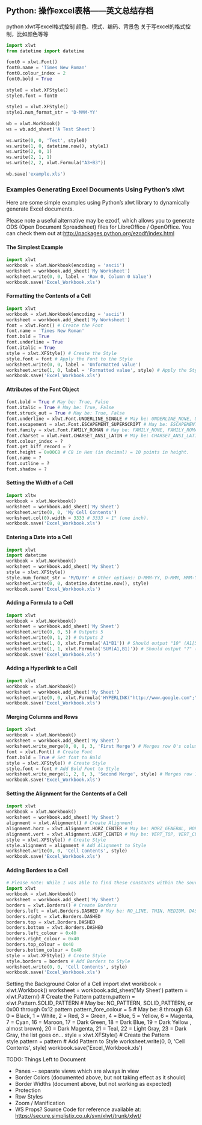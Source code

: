 ## Python: 操作excel表格——英文总结存档

python xlwt写excel格式控制 颜色、模式、编码、背景色
关于写excel的格式控制，比如颜色等等

```python
import xlwt
from datetime import datetime
  
font0 = xlwt.Font()
font0.name = 'Times New Roman'
font0.colour_index = 2
font0.bold = True
  
style0 = xlwt.XFStyle()
style0.font = font0
   
style1 = xlwt.XFStyle()
style1.num_format_str = 'D-MMM-YY'
  
wb = xlwt.Workbook()
ws = wb.add_sheet('A Test Sheet')
  
ws.write(0, 0, 'Test', style0)
ws.write(1, 0, datetime.now(), style1)
ws.write(2, 0, 1)
ws.write(2, 1, 1)
ws.write(2, 2, xlwt.Formula("A3+B3"))
  
wb.save('example.xls')
```

### Examples Generating Excel Documents Using Python’s xlwt
Here are some simple examples using Python’s xlwt library to dynamically generate Excel documents.

Please note a useful alternative may be ezodf, which allows you to generate ODS (Open Document Spreadsheet) files for LibreOffice / OpenOffice. You can check them out at:http://packages.python.org/ezodf/index.html

#### The Simplest Example

```python
import xlwt
workbook = xlwt.Workbook(encoding = 'ascii')
worksheet = workbook.add_sheet('My Worksheet')
worksheet.write(0, 0, label = 'Row 0, Column 0 Value')
workbook.save('Excel_Workbook.xls')
```

#### Formatting the Contents of a Cell

```python
import xlwt
workbook = xlwt.Workbook(encoding = 'ascii')
worksheet = workbook.add_sheet('My Worksheet')
font = xlwt.Font() # Create the Font
font.name = 'Times New Roman'
font.bold = True
font.underline = True
font.italic = True
style = xlwt.XFStyle() # Create the Style
style.font = font # Apply the Font to the Style
worksheet.write(0, 0, label = 'Unformatted value')
worksheet.write(1, 0, label = 'Formatted value', style) # Apply the Style to the Cell
workbook.save('Excel_Workbook.xls')
```

#### Attributes of the Font Object

```python
font.bold = True # May be: True, False
font.italic = True # May be: True, False
font.struck_out = True # May be: True, False
font.underline = xlwt.Font.UNDERLINE_SINGLE # May be: UNDERLINE_NONE, UNDERLINE_SINGLE, UNDERLINE_SINGLE_ACC, UNDERLINE_DOUBLE, UNDERLINE_DOUBLE_ACC
font.escapement = xlwt.Font.ESCAPEMENT_SUPERSCRIPT # May be: ESCAPEMENT_NONE, ESCAPEMENT_SUPERSCRIPT, ESCAPEMENT_SUBSCRIPT
font.family = xlwt.Font.FAMILY_ROMAN # May be: FAMILY_NONE, FAMILY_ROMAN, FAMILY_SWISS, FAMILY_MODERN, FAMILY_SCRIPT, FAMILY_DECORATIVE
font.charset = xlwt.Font.CHARSET_ANSI_LATIN # May be: CHARSET_ANSI_LATIN, CHARSET_SYS_DEFAULT, CHARSET_SYMBOL, CHARSET_APPLE_ROMAN, CHARSET_ANSI_JAP_SHIFT_JIS, CHARSET_ANSI_KOR_HANGUL, CHARSET_ANSI_KOR_JOHAB, CHARSET_ANSI_CHINESE_GBK, CHARSET_ANSI_CHINESE_BIG5, CHARSET_ANSI_GREEK, CHARSET_ANSI_TURKISH, CHARSET_ANSI_VIETNAMESE, CHARSET_ANSI_HEBREW, CHARSET_ANSI_ARABIC, CHARSET_ANSI_BALTIC, CHARSET_ANSI_CYRILLIC, CHARSET_ANSI_THAI, CHARSET_ANSI_LATIN_II, CHARSET_OEM_LATIN_I
font.colour_index = ?
font.get_biff_record = ?
font.height = 0x00C8 # C8 in Hex (in decimal) = 10 points in height.
font.name = ?
font.outline = ?
font.shadow = ?
```

#### Setting the Width of a Cell

```python
import xltw
workbook = xlwt.Workbook()
worksheet = workbook.add_sheet('My Sheet')
worksheet.write(0, 0, 'My Cell Contents')
worksheet.col(0).width = 3333 # 3333 = 1" (one inch).
workbook.save('Excel_Workbook.xls')
```

#### Entering a Date into a Cell

```python
import xlwt
import datetime
workbook = xlwt.Workbook()
worksheet = workbook.add_sheet('My Sheet')
style = xlwt.XFStyle()
style.num_format_str = 'M/D/YY' # Other options: D-MMM-YY, D-MMM, MMM-YY, h:mm, h:mm:ss, h:mm, h:mm:ss, M/D/YY h:mm, mm:ss, [h]:mm:ss, mm:ss.0
worksheet.write(0, 0, datetime.datetime.now(), style)
workbook.save('Excel_Workbook.xls')
```

#### Adding a Formula to a Cell

```python
import xlwt
workbook = xlwt.Workbook()
worksheet = workbook.add_sheet('My Sheet')
worksheet.write(0, 0, 5) # Outputs 5
worksheet.write(0, 1, 2) # Outputs 2
worksheet.write(1, 0, xlwt.Formula('A1*B1')) # Should output "10" (A1[5] * A2[2])
worksheet.write(1, 1, xlwt.Formula('SUM(A1,B1)')) # Should output "7" (A1[5] + A2[2])
workbook.save('Excel_Workbook.xls')
```

#### Adding a Hyperlink to a Cell

```python
import xlwt
workbook = xlwt.Workbook()
worksheet = workbook.add_sheet('My Sheet')
worksheet.write(0, 0, xlwt.Formula('HYPERLINK("http://www.google.com";"Google")')) # Outputs the text "Google" linking to http://www.google.com
workbook.save('Excel_Workbook.xls')
```

#### Merging Columns and Rows

```python
import xlwt
workbook = xlwt.Workbook()
worksheet = workbook.add_sheet('My Sheet')
worksheet.write_merge(0, 0, 0, 3, 'First Merge') # Merges row 0's columns 0 through 3.
font = xlwt.Font() # Create Font
font.bold = True # Set font to Bold
style = xlwt.XFStyle() # Create Style
style.font = font # Add Bold Font to Style
worksheet.write_merge(1, 2, 0, 3, 'Second Merge', style) # Merges row 1 through 2's columns 0 through 3.
workbook.save('Excel_Workbook.xls')
```

#### Setting the Alignment for the Contents of a Cell

```python
import xlwt
workbook = xlwt.Workbook()
worksheet = workbook.add_sheet('My Sheet')
alignment = xlwt.Alignment() # Create Alignment
alignment.horz = xlwt.Alignment.HORZ_CENTER # May be: HORZ_GENERAL, HORZ_LEFT, HORZ_CENTER, HORZ_RIGHT, HORZ_FILLED, HORZ_JUSTIFIED, HORZ_CENTER_ACROSS_SEL, HORZ_DISTRIBUTED
alignment.vert = xlwt.Alignment.VERT_CENTER # May be: VERT_TOP, VERT_CENTER, VERT_BOTTOM, VERT_JUSTIFIED, VERT_DISTRIBUTED
style = xlwt.XFStyle() # Create Style
style.alignment = alignment # Add Alignment to Style
worksheet.write(0, 0, 'Cell Contents', style)
workbook.save('Excel_Workbook.xls')
```

#### Adding Borders to a Cell



```python
# Please note: While I was able to find these constants within the source code, on my system (using LibreOffice,) I was only presented with a solid line, varying from thin to thick; no dotted or dashed lines.
import xlwt
workbook = xlwt.Workbook()
worksheet = workbook.add_sheet('My Sheet')
borders = xlwt.Borders() # Create Borders
borders.left = xlwt.Borders.DASHED # May be: NO_LINE, THIN, MEDIUM, DASHED, DOTTED, THICK, DOUBLE, HAIR, MEDIUM_DASHED, THIN_DASH_DOTTED, MEDIUM_DASH_DOTTED, THIN_DASH_DOT_DOTTED, MEDIUM_DASH_DOT_DOTTED, SLANTED_MEDIUM_DASH_DOTTED, or 0x00 through 0x0D.
borders.right = xlwt.Borders.DASHED
borders.top = xlwt.Borders.DASHED
borders.bottom = xlwt.Borders.DASHED
borders.left_colour = 0x40
borders.right_colour = 0x40
borders.top_colour = 0x40
borders.bottom_colour = 0x40
style = xlwt.XFStyle() # Create Style
style.borders = borders # Add Borders to Style
worksheet.write(0, 0, 'Cell Contents', style)
workbook.save('Excel_Workbook.xls')
```

Setting the Background Color of a Cell
import xlwt
workbook = xlwt.Workbook()
worksheet = workbook.add_sheet('My Sheet')
pattern = xlwt.Pattern() # Create the Pattern
pattern.pattern = xlwt.Pattern.SOLID_PATTERN # May be: NO_PATTERN, SOLID_PATTERN, or 0x00 through 0x12
pattern.pattern_fore_colour = 5 # May be: 8 through 63. 0 = Black, 1 = White, 2 = Red, 3 = Green, 4 = Blue, 5 = Yellow, 6 = Magenta, 7 = Cyan, 16 = Maroon, 17 = Dark Green, 18 = Dark Blue, 19 = Dark Yellow , almost brown), 20 = Dark Magenta, 21 = Teal, 22 = Light Gray, 23 = Dark Gray, the list goes on...
style = xlwt.XFStyle() # Create the Pattern
style.pattern = pattern # Add Pattern to Style
worksheet.write(0, 0, 'Cell Contents', style)
workbook.save('Excel_Workbook.xls')

TODO: Things Left to Document
- Panes -- separate views which are always in view
- Border Colors (documented above, but not taking effect as it should)
- Border Widths (document above, but not working as expected)
- Protection
- Row Styles
- Zoom / Manification
- WS Props?
Source Code for reference available at: https://secure.simplistix.co.uk/svn/xlwt/trunk/xlwt/